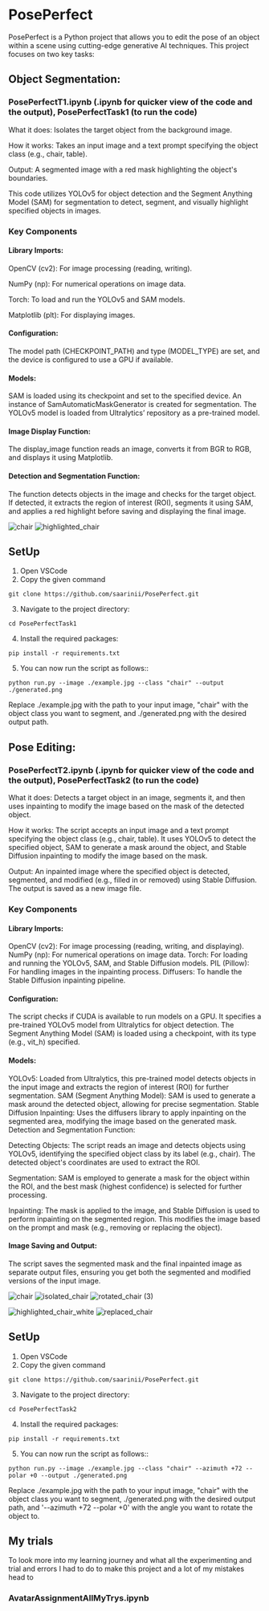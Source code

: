 # PosePerfect
PosePerfect is a Python project that allows you to edit the pose of an object within a scene using cutting-edge generative AI techniques. This project focuses on two key tasks:

## Object Segmentation: 
### PosePerfectT1.ipynb (.ipynb for quicker view of the code and the output), PosePerfectTask1 (to run the code)

What it does: Isolates the target object from the background image.

How it works: Takes an input image and a text prompt specifying the object class (e.g., chair, table).

Output: A segmented image with a red mask highlighting the object's boundaries.

This code utilizes YOLOv5 for object detection and the Segment Anything Model (SAM) for segmentation to detect, segment, and visually highlight specified objects in images.

### Key Components
#### Library Imports:

OpenCV (cv2): For image processing (reading, writing).

NumPy (np): For numerical operations on image data.

Torch: To load and run the YOLOv5 and SAM models.

Matplotlib (plt): For displaying images.

#### Configuration:

The model path (CHECKPOINT_PATH) and type (MODEL_TYPE) are set, and the device is configured to use a GPU if available.

#### Models:

SAM is loaded using its checkpoint and set to the specified device.
An instance of SamAutomaticMaskGenerator is created for segmentation.
The YOLOv5 model is loaded from Ultralytics’ repository as a pre-trained model.

#### Image Display Function:

The display_image function reads an image, converts it from BGR to RGB, and displays it using Matplotlib.

#### Detection and Segmentation Function:

The function detects objects in the image and checks for the target object.
If detected, it extracts the region of interest (ROI), segments it using SAM, and applies a red highlight before saving and displaying the final image.

![chair](https://github.com/user-attachments/assets/ec8ac2c6-1ce0-4379-8c3d-1a7f555ea1be)
![highlighted_chair](https://github.com/user-attachments/assets/d8aef62b-5aa1-46ec-9c1f-ed89588a32dc)

## SetUp
1. Open VSCode 
2. Copy the given command
```shell
git clone https://github.com/saarinii/PosePerfect.git
```
3. Navigate to the project directory:
```shell
cd PosePerfectTask1
```
4. Install the required packages:
```shell
pip install -r requirements.txt
```
5. You can now run the script as follows::
```shell
python run.py --image ./example.jpg --class "chair" --output ./generated.png
```
Replace ./example.jpg with the path to your input image, "chair" with the object class you want to segment, and ./generated.png with the desired output path.

## Pose Editing: 
### PosePerfectT2.ipynb (.ipynb for quicker view of the code and the output), PosePerfectTask2 (to run the code)
What it does:
Detects a target object in an image, segments it, and then uses inpainting to modify the image based on the mask of the detected object.

How it works:
The script accepts an input image and a text prompt specifying the object class (e.g., chair, table). It uses YOLOv5 to detect the specified object, SAM to generate a mask around the object, and Stable Diffusion inpainting to modify the image based on the mask.

Output:
An inpainted image where the specified object is detected, segmented, and modified (e.g., filled in or removed) using Stable Diffusion. The output is saved as a new image file.

### Key Components

#### Library Imports:

OpenCV (cv2): For image processing (reading, writing, and displaying).
NumPy (np): For numerical operations on image data.
Torch: For loading and running the YOLOv5, SAM, and Stable Diffusion models.
PIL (Pillow): For handling images in the inpainting process.
Diffusers: To handle the Stable Diffusion inpainting pipeline.

#### Configuration:

The script checks if CUDA is available to run models on a GPU.
It specifies a pre-trained YOLOv5 model from Ultralytics for object detection.
The Segment Anything Model (SAM) is loaded using a checkpoint, with its type (e.g., vit_h) specified.

#### Models:

YOLOv5: Loaded from Ultralytics, this pre-trained model detects objects in the input image and extracts the region of interest (ROI) for further segmentation.
SAM (Segment Anything Model): SAM is used to generate a mask around the detected object, allowing for precise segmentation.
Stable Diffusion Inpainting: Uses the diffusers library to apply inpainting on the segmented area, modifying the image based on the generated mask.
Detection and Segmentation Function:

Detecting Objects:
The script reads an image and detects objects using YOLOv5, identifying the specified object class by its label (e.g., chair). The detected object's coordinates are used to extract the ROI.

Segmentation:
SAM is employed to generate a mask for the object within the ROI, and the best mask (highest confidence) is selected for further processing.

Inpainting:
The mask is applied to the image, and Stable Diffusion is used to perform inpainting on the segmented region. This modifies the image based on the prompt and mask (e.g., removing or replacing the object).

#### Image Saving and Output:
The script saves the segmented mask and the final inpainted image as separate output files, ensuring you get both the segmented and modified versions of the input image.


![chair](https://github.com/user-attachments/assets/ee374a3d-8f7c-430e-a3a2-94301abb5a97)
![isolated_chair](https://github.com/user-attachments/assets/a2310af0-6922-494f-8164-12f29c160730)
![rotated_chair (3)](https://github.com/user-attachments/assets/1f350b35-5f22-42e7-a663-05728f09177d)

![highlighted_chair_white](https://github.com/user-attachments/assets/8c7b1ddf-d1a8-401a-bf62-f8f9697fd091)
![replaced_chair](https://github.com/user-attachments/assets/e3047eca-f88a-466d-80c5-a45fbf67f72f)

## SetUp
1. Open VSCode 
2. Copy the given command
```shell
git clone https://github.com/saarinii/PosePerfect.git
```
3. Navigate to the project directory:
```shell
cd PosePerfectTask2
```
4. Install the required packages:
```shell
pip install -r requirements.txt
```
5. You can now run the script as follows::
```shell
python run.py --image ./example.jpg --class "chair" --azimuth +72 --polar +0 --output ./generated.png
```
Replace ./example.jpg with the path to your input image, "chair" with the object class you want to segment, ./generated.png with the desired output path, and '--azimuth +72 --polar +0' with the angle you want to rotate the object to. 
## My trials
To look more into my learning journey and what all the experimenting and trial and errors I had to do to make this project and a lot of my mistakes head to 
### AvatarAssignmentAllMyTrys.ipynb 
